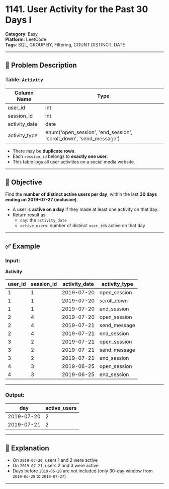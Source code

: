 # 1141. User Activity for the Past 30 Days I

**Category**: Easy  
**Platform**: LeetCode  
**Tags**: SQL, GROUP BY, Filtering, COUNT DISTINCT, DATE

---

## 🧾 Problem Description

### Table: `Activity`

| Column Name   | Type    |
|---------------|---------|
| user_id       | int     |
| session_id    | int     |
| activity_date | date    |
| activity_type | enum('open_session', 'end_session', 'scroll_down', 'send_message') |

- There may be **duplicate rows**.
- Each `session_id` belongs to **exactly one user**.
- This table logs all user activities on a social media website.

---

## 🎯 Objective

Find the **number of distinct active users per day**, within the last **30 days ending on 2019-07-27 (inclusive)**.

- A user is **active on a day** if they made at least one activity on that day.
- Return result as:
  - `day`: the `activity_date`
  - `active_users`: number of distinct `user_id`s active on that day

---

## ✅ Example

### Input:

**Activity**

| user_id | session_id | activity_date | activity_type |
|---------|-------------|----------------|----------------|
| 1       | 1           | 2019-07-20     | open_session   |
| 1       | 1           | 2019-07-20     | scroll_down    |
| 1       | 1           | 2019-07-20     | end_session    |
| 2       | 4           | 2019-07-20     | open_session   |
| 2       | 4           | 2019-07-21     | send_message   |
| 2       | 4           | 2019-07-21     | end_session    |
| 3       | 2           | 2019-07-21     | open_session   |
| 3       | 2           | 2019-07-21     | send_message   |
| 3       | 2           | 2019-07-21     | end_session    |
| 4       | 3           | 2019-06-25     | open_session   |
| 4       | 3           | 2019-06-25     | end_session    |

---

### Output:

| day        | active_users |
|------------|---------------|
| 2019-07-20 | 2             |
| 2019-07-21 | 2             |

---

## 🧠 Explanation

- On `2019-07-20`, users 1 and 2 were active
- On `2019-07-21`, users 2 and 3 were active
- Days before `2019-06-28` are not included (only 30-day window from `2019-06-28` to `2019-07-27`)

---